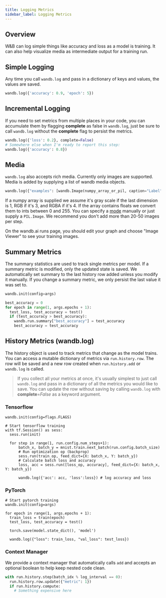 ```yaml
---
title: Logging Metrics
sidebar_label: Logging Metrics
---
```


## Overview

W&B can log simple things like accuracy and loss as a model is training.  It can also help visualize media as intermediate output for a training run.

## Simple Logging

Any time you call `wandb.log` and pass in a dictionary of keys and values, the values are saved.

```python
wandb.log({'accuracy': 0.9, 'epoch': 5})
```

## Incremental Logging

If you need to set metrics from multiple places in your code, you can accumulate them by flagging **complete** as false in `wandb.log`, just be sure to call `wandb.log` without the **complete** flag to persist the metrics.

```python
wandb.log({'loss': 0.2}, complete=False)
# Somewhere else when I'm ready to report this step:
wandb.log({'accuracy': 0.8})
```

## Media

`wandb.log` also accepts rich media.  Currently only images are supported.  Media is added by supplying a list of wandb media objects.

```python
wandb.log({"examples": [wandb.Image(numpy_array_or_pil, caption="Label")]})
```

If a numpy array is supplied we assume it's gray scale if the last dimension is 1, RGB if it's 3, and RGBA if it's 4.  If the array contains floats we convert them to ints between 0 and 255.   You can specify a [mode](https://pillow.readthedocs.io/en/3.1.x/handbook/concepts.html#concept-modes) 
manually or just supply a `PIL.Image`.  We recommend you don't add more than 20-50 images per step.

On the wandb.ai runs page, you should edit your graph and choose "Image Viewer" to see your training images.

## Summary Metrics

The summary statistics are used to track single metrics per model.  If a summary
metric is modified, only the updated state is saved.  We automatically set summary to the last history row added unless you modify it manually.  If you change a summary metric, we only persist the last value it was set to.

```python
wandb.init(config=args)

best_accuracy = 0
for epoch in range(1, args.epochs + 1):
  test_loss, test_accuracy = test()
  if (test_accuracy > best_accuracy):
    wandb.run.summary["best_accuracy"] = test_accuracy
    best_accuracy = test_accuracy
```

## History Metrics (wandb.log)

The history object is used to track metrics that change as the model trains.  You can access a mutable dictionary of metrics via `run.history.row`.  The row will be saved and a new row created when `run.history.add` or `wandb.log` is called.

> If you collect all your metrics at once, it's usually simplest to just call 
> `wandb.log` and pass in a dictionary of all the metrics you would like to save.
> You can update the row without saving by calling `wandb.log` with **complete**=*False* as a keyword argument.

### Tensorflow
```python--tensorflow
wandb.init(config=flags.FLAGS)

# Start tensorflow training
with tf.Session() as sess:
  sess.run(init)

  for step in range(1, run.config.num_steps+1):
      batch_x, batch_y = mnist.train.next_batch(run.config.batch_size)
      # Run optimization op (backprop)
      sess.run(train_op, feed_dict={X: batch_x, Y: batch_y})
      # Calculate batch loss and accuracy
      loss, acc = sess.run([loss_op, accuracy], feed_dict={X: batch_x, Y: batch_y})

      wandb.log({'acc': acc, 'loss':loss}) # log accuracy and loss
```

### PyTorch
```python--pytorch
# Start pytorch training
wandb.init(config=args)

for epoch in range(1, args.epochs + 1):
  train_loss = train(epoch)
  test_loss, test_accuracy = test()

  torch.save(model.state_dict(), 'model')

  wandb.log({"loss": train_loss, "val_loss": test_loss})
```

### Context Manager

We provide a context manager that automatically calls `add`
and accepts an optional boolean to help keep nested code clean.

```python
with run.history.step(batch_idx % log_interval == 0):
  run.history.row.update({"metric": 1})
  if run.history.compute:
    # Something expensive here
```
